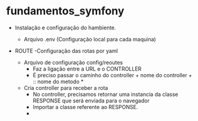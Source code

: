 # fundamentos_symfony
- Instalação e configuração do hambiente.
    - Arquivo .env (Configuração local para cada maquina)
    
- ROUTE
    -Configuração das rotas por yaml
    * Arquivo de configuração config/reoutes
        * Faz a ligação entre a URL e o CONTROLLER
        * É preciso passar o caminho do controller + nome do controller + :: nome do metodo
            * 
    * Cria controller para receber a rota
        * No controller, precisamos  retornar uma instancia da classe RESPONSE que será enviada para o navegador
        * Importar a classe referente ao RESPONSE.
        * 
